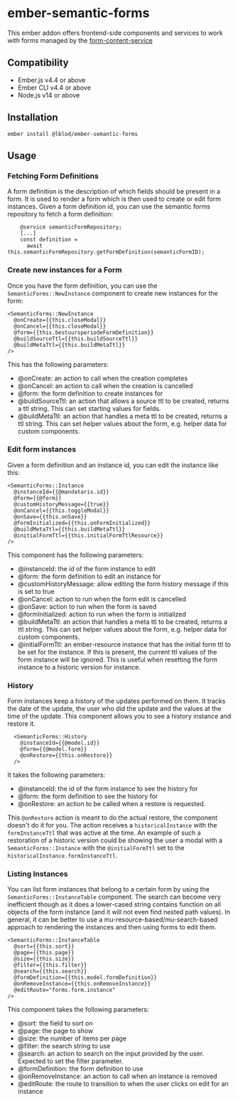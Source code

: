 # ember-semantic-forms

This ember addon offers frontend-side components and services to work with forms managed by the [form-content-service](https://github.com/lblod/form-content-service/)

## Compatibility

- Ember.js v4.4 or above
- Ember CLI v4.4 or above
- Node.js v14 or above

## Installation

```
ember install @lblod/ember-semantic-forms
```

## Usage

### Fetching Form Definitions

A form definition is the description of which fields should be present in a form. It is used to render a form which is then used to create or edit form instances. Given a form definition id, you can use the semantic forms repository to fetch a form definition:

```
    @service semanticFormRepository;
    [...]
    const definition =
      await this.semanticFormRepository.getFormDefinition(semanticFormID);
```

### Create new instances for a Form

Once you have the form definition, you can use the `SemanticForms::NewInstance` component to create new instances for the form:

```
<SemanticForms::NewInstance
  @onCreate={{this.closeModal}}
  @onCancel={{this.closeModal}}
  @form={{this.bestuursperiodeFormDefinition}}
  @buildSourceTtl={{this.buildSourceTtl}}
  @buildMetaTtl={{this.buildMetaTtl}}
/>
```

This has the following parameters:

- @onCreate: an action to call when the creation completes
- @onCancel: an action to call when the creation is cancelled
- @form: the form definition to create instances for
- @buildSourceTtl: an action that allows a source ttl to be created, returns a ttl string. This can set starting values for fields.
- @buildMetaTtl: an action that handles a meta ttl to be created, returns a ttl string. This can set helper values about the form, e.g. helper data for custom components.

### Edit form instances

Given a form definition and an instance id, you can edit the instance like this:

```
<SemanticForms::Instance
  @instanceId={{@mandataris.id}}
  @form={{@form}}
  @customHistoryMessage={{true}}
  @onCancel={{this.toggleModal}}
  @onSave={{this.onSave}}
  @formInitialized={{this.onFormInitialized}}
  @buildMetaTtl={{this.buildMetaTtl}}
  @initialFormTtl={{this.initialFormTtlResource}}
/>
```

This component has the following parameters:

- @instanceId: the id of the form instance to edit
- @form: the form definition to edit an instance for
- @customHistoryMessage: allow editing the form history message if this is set to true
- @onCancel: action to run when the form edit is cancelled
- @onSave: action to run when the form is saved
- @formInitialized: action to run when the form is initialized
- @buildMetaTtl: an action that handles a meta ttl to be created, returns a ttl string. This can set helper values about the form, e.g. helper data for custom components.
- @initialFormTtl: an ember-resource instance that has the initial form ttl to be set for the instance. If this is present, the current ttl values of the form instance will be ignored. This is useful when resetting the form instance to a historic version for instance.

### History

Form instances keep a history of the updates performed on them. It tracks the date of the update, the user who did the update and the values at the time of the update. This component allows you to see a history instance and restore it.

```
  <SemanticForms::History
    @instanceId={{@model.id}}
    @form={{@model.form}}
    @onRestore={{this.onRestore}}
  />
```

It takes the following parameters:

- @instanceId: the id of the form instance to see the history for
- @form: the form definition to see the history for
- @onRestore: an action to be called when a restore is requested.

This `@onRestore` action is meant to do the actual restore, the component doesn't do it for you. The action receives a `historicalInstance` with the `formInstanceTtl` that was active at the time. An example of such a restoration of a historic version could be showing the user a modal with a `SemanticForms::Instance` with the `@initialFormTtl` set to the `historicalInstance.formInstanceTtl`.

### Listing Instances

You can list form instances that belong to a certain form by using the `SemanticForms::InstanceTable` component. The search can become very inefficient though as it does a lower-cased string contains function on all objects of the form instance (and it will not even find nested path values). In general, it can be better to use a mu-resource-based/mu-search-based approach to rendering the instances and then using forms to edit them.

```
<SemanticForms::InstanceTable
  @sort={{this.sort}}
  @page={{this.page}}
  @size={{this.size}}
  @filter={{this.filter}}
  @search={{this.search}}
  @formDefinition={{this.model.formDefinition}}
  @onRemoveInstance={{this.onRemoveInstance}}
  @editRoute="forms.form.instance"
/>
```

This component takes the following parameters:

- @sort: the field to sort on
- @page: the page to show
- @size: the number of items per page
- @filter: the search string to use
- @search: an action to search on the input provided by the user. Expected to set the filter parameter.
- @formDefinition: the form definition to use
- @onRemoveInstance: an action to call when an instance is removed
- @editRoute: the route to transition to when the user clicks on edit for an instance
